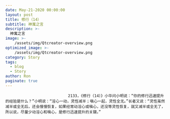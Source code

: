 ```yaml
---
date: May-21-2020 00:00:00
layout: post
title: 修行（14）
subtitle: 神寓之言
description: >-
  神寓之言
image: >-
    /assets/img/Qtcreator-overview.png
optimized_image: >-
    /assets/img/Qtcreator-overview.png
category: Story
tags:
  - blog
  - Story
author: Ron
paginate: true
---
```


							　　2133，《修行（14）》小华问小明说：“你的修行迅速提升的经验是什么？”小明说：“淫心一动，灵性减半；嗔心一起，灵性全无。”长者又说：“灵性虽然减半或全无后，还会慢慢恢复，如果经常动淫心或嗔心，还没等灵性恢复，就又减半或全无了，所以说，尽量少动淫心和嗔心，是修行迅速提升的关键。”
							
							
						